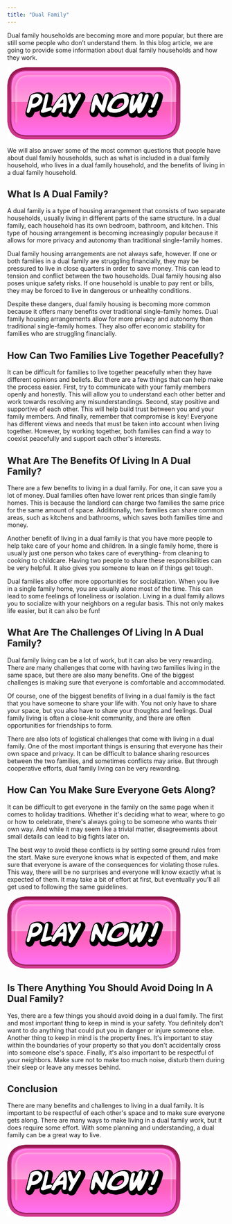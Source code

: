 ```yaml
---
title: "Dual Family"
---
```


Dual family households are becoming more and more popular, but there are still some people who don’t understand them. In this blog article, we are going to provide some information about dual family households and how they work.

[![button](https://github.com/erogames/erogames.github.io/blob/main/Play_Now.png?raw=true)](https://erogeshi.com/play-now)


We will also answer some of the most common questions that people have about dual family households, such as what is included in a dual family household, who lives in a dual family household, and the benefits of living in a dual family household.

## What Is A Dual Family?
A dual family is a type of housing arrangement that consists of two separate households, usually living in different parts of the same structure. In a dual family, each household has its own bedroom, bathroom, and kitchen. This type of housing arrangement is becoming increasingly popular because it allows for more privacy and autonomy than traditional single-family homes.

Dual family housing arrangements are not always safe, however. If one or both families in a dual family are struggling financially, they may be pressured to live in close quarters in order to save money. This can lead to tension and conflict between the two households. Dual family housing also poses unique safety risks. If one household is unable to pay rent or bills, they may be forced to live in dangerous or unhealthy conditions.

Despite these dangers, dual family housing is becoming more common because it offers many benefits over traditional single-family homes. Dual family housing arrangements allow for more privacy and autonomy than traditional single-family homes. They also offer economic stability for families who are struggling financially.

## How Can Two Families Live Together Peacefully?

It can be difficult for families to live together peacefully when they have different opinions and beliefs. But there are a few things that can help make the process easier. First, try to communicate with your family members openly and honestly. This will allow you to understand each other better and work towards resolving any misunderstandings. Second, stay positive and supportive of each other. This will help build trust between you and your family members. And finally, remember that compromise is key! Everyone has different views and needs that must be taken into account when living together. However, by working together, both families can find a way to coexist peacefully and support each other's interests.

## What Are The Benefits Of Living In A Dual Family?
There are a few benefits to living in a dual family. For one, it can save you a lot of money. Dual families often have lower rent prices than single family homes. This is because the landlord can charge two families the same price for the same amount of space. Additionally, two families can share common areas, such as kitchens and bathrooms, which saves both families time and money.

Another benefit of living in a dual family is that you have more people to help take care of your home and children. In a single family home, there is usually just one person who takes care of everything- from cleaning to cooking to childcare. Having two people to share these responsibilities can be very helpful. It also gives you someone to lean on if things get tough.

Dual families also offer more opportunities for socialization. When you live in a single family home, you are usually alone most of the time. This can lead to some feelings of loneliness or isolation. Living in a dual family allows you to socialize with your neighbors on a regular basis. This not only makes life easier, but it can also be fun!

## What Are The Challenges Of Living In A Dual Family?
Dual family living can be a lot of work, but it can also be very rewarding. There are many challenges that come with having two families living in the same space, but there are also many benefits. One of the biggest challenges is making sure that everyone is comfortable and accommodated.

Of course, one of the biggest benefits of living in a dual family is the fact that you have someone to share your life with. You not only have to share your space, but you also have to share your thoughts and feelings. Dual family living is often a close-knit community, and there are often opportunities for friendships to form.

There are also lots of logistical challenges that come with living in a dual family. One of the most important things is ensuring that everyone has their own space and privacy. It can be difficult to balance sharing resources between the two families, and sometimes conflicts may arise. But through cooperative efforts, dual family living can be very rewarding.

## How Can You Make Sure Everyone Gets Along?

It can be difficult to get everyone in the family on the same page when it comes to holiday traditions. Whether it's deciding what to wear, where to go or how to celebrate, there's always going to be someone who wants their own way. And while it may seem like a trivial matter, disagreements about small details can lead to big fights later on.

The best way to avoid these conflicts is by setting some ground rules from the start. Make sure everyone knows what is expected of them, and make sure that everyone is aware of the consequences for violating those rules. This way, there will be no surprises and everyone will know exactly what is expected of them. It may take a bit of effort at first, but eventually you'll all get used to following the same guidelines.

[![button](https://github.com/erogames/erogames.github.io/blob/main/Play_Now.png?raw=true)](https://erogeshi.com/play-now)

## Is There Anything You Should Avoid Doing In A Dual Family?
Yes, there are a few things you should avoid doing in a dual family. The first and most important thing to keep in mind is your safety. You definitely don't want to do anything that could put you in danger or injure someone else. Another thing to keep in mind is the property lines. It's important to stay within the boundaries of your property so that you don't accidentally cross into someone else's space. Finally, it's also important to be respectful of your neighbors. Make sure not to make too much noise, disturb them during their sleep or leave any messes behind.

## Conclusion

There are many benefits and challenges to living in a dual family. It is important to be respectful of each other's space and to make sure everyone gets along. There are many ways to make living in a dual family work, but it does require some effort. With some planning and understanding, a dual family can be a great way to live.

[![button](https://github.com/erogames/erogames.github.io/blob/main/Play_Now.png?raw=true)](https://erogeshi.com/play-now)